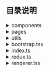 ## 目录说明

<details>
<summary>components</summary>
可复用组件
</details>

<details>
<summary>pages</summary>
页面内容
</details>

<details>
<summary>utils</summary>
辅助函数
</details>

<details>
<summary>bootstrap.tsx</summary>
引导程序
</details>

<details>
<summary>index.ts</summary>
类库导出
</details>

<details>
<summary>redux.ts</summary>
数据仓库
</details>

<details>
<summary>renderer.tsx</summary>
渲染器
</details>
